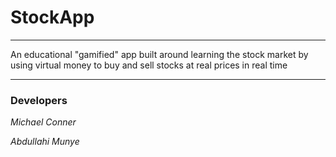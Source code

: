 # **StockApp**
---
An educational "gamified" app built around learning the stock market by using virtual money to buy and sell stocks at real prices in real time



---
### Developers
*Michael Conner*


*Abdullahi Munye*


